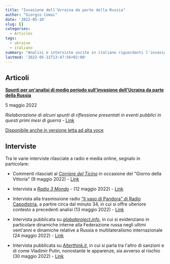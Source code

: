 ```yaml
---
title: "Invasione dell'Ucraina da parte della Russia"
author: "Giorgio Comai"
date: '2022-05-10'
slug: []
categories:
  - Articles
tags:
  - ukraine
  - italiano
summary: "Analisi e interviste uscite in italiano riguardanti l'invasione dell'Ucraina da parte della Russia"
lastmod: '2022-05-31T13:47:56+02:00'
---
```


## Articoli


__[Spunti per un'analisi di medio periodo sull'invasione dell'Ucraina da parte della Russia](https://www.balcanicaucaso.org/aree/Russia/Spunti-per-un-analisi-di-medio-periodo-sull-invasione-dell-Ucraina-da-parte-della-Russia-218007)__

5 maggio 2022

*Rielaborazione di alcuni spunti di riflessione presentati in eventi pubblici in questi primi mesi di guerra* - [Link](https://www.balcanicaucaso.org/aree/Russia/Spunti-per-un-analisi-di-medio-periodo-sull-invasione-dell-Ucraina-da-parte-della-Russia-218007)

[Disponibile anche in versione letta ad alta voce](https://www.spreaker.com/user/obctranseuropa/spunti-per-unanalisi-di-medio-periodo-su)


## Interviste

Tra le varie interviste rilasciate a radio e media online, segnalo in particolare:

- Commenti rilasciati al [*Corriere del Ticino*](https://www.cdt.ch/news/mondo/ecco-perche-putin-ha-abbandonato-la-narrativa-della-denazificazione-281856) in occasione del "Giorno della Vittoria" (9 maggio 2022) - [Link](https://www.cdt.ch/news/mondo/ecco-perche-putin-ha-abbandonato-la-narrativa-della-denazificazione-281856) 

- Intervista a [*Radio 3 Mondo*](https://www.balcanicaucaso.org/Media/Multimedia/Uno-sguardo-su-Ucraina-e-Russia) - (12 maggio 2022) - [Link](https://www.balcanicaucaso.org/Media/Multimedia/Uno-sguardo-su-Ucraina-e-Russia)

- Intervista alla trasmissione radio ["Il vaso di Pandora" di Radio Capodistria](https://365.rtvslo.si/arhiv/il-vaso-di-pandora/174872257), a partire circa dal minuto 34, in cui si offre ulteriore contesto a precedenti analisi (13 maggio 2022) - [Link](https://365.rtvslo.si/arhiv/il-vaso-di-pandora/174872257)

- Intervista pubblicata su [*globalproject.info*](https://www.globalproject.info/it/mondi/vladimir-putin-e-il-nuovo-ordine-neoliberale-in-russia/24000), in cui si evidenziano in particolare dinamiche interne alla Federazione russa negli ultimi vent'anni e dinamiche relative a Russia e multilateralismo internazionale (24 maggio 2022) - [Link](https://www.globalproject.info/it/mondi/vladimir-putin-e-il-nuovo-ordine-neoliberale-in-russia/24000)


- Intervista pubblicata su [*Alterthink.it*](https://alterthink.it/quattro-domande-a-giorgio-comai/), in cui si parla tra l'altro di sanzioni e di come Vladimir Putin, nonostante le apparenze, sia avverso al rischio (30 maggio 2022) - [Link](https://alterthink.it/quattro-domande-a-giorgio-comai/)


